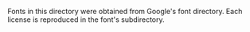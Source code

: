 Fonts in this directory were obtained from Google's font directory. Each license
is reproduced in the font's subdirectory.

<!-- vim: set ft=markdown: -->
